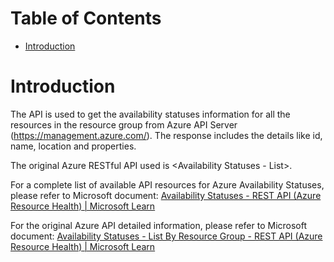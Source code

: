 # Table of Contents
- [Introduction](#introduction)


# Introduction <a name="introduction"></a>
The API is used to get the availability statuses information for all the resources in the resource group from Azure API Server (https://management.azure.com/). The response includes the details like id, name, location and properties.



The original Azure RESTful API used is <Availability Statuses - List>. 


For a complete list of available API resources for Azure Availability Statuses, please refer to Microsoft document: [Availability Statuses - REST API (Azure Resource Health) | Microsoft Learn](https://learn.microsoft.com/en-us/rest/api/resourcehealth/availability-statuses?view=rest-resourcehealth-2024-02-01)


For the original Azure API detailed information, please refer to Microsoft document: [Availability Statuses - List By Resource Group - REST API (Azure Resource Health) | Microsoft Learn](https://learn.microsoft.com/en-us/rest/api/resourcehealth/availability-statuses/list-by-resource-group?view=rest-resourcehealth-2024-02-01&tabs=HTTP#code-try-0)